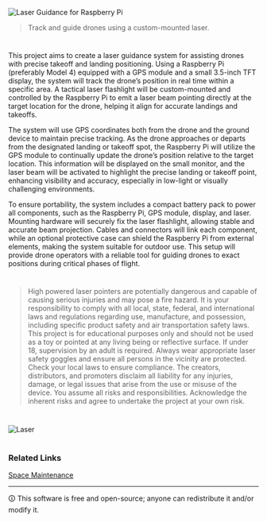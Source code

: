 ![Laser Guidance for Raspberry Pi](https://github.com/sourceduty/Space_Station_Guide/assets/123030236/adf23f8f-ba2b-42a3-a3db-ff15910317eb)

> Track and guide drones using a custom-mounted laser.

#

This project aims to create a laser guidance system for assisting drones with precise takeoff and landing positioning. Using a Raspberry Pi (preferably Model 4) equipped with a GPS module and a small 3.5-inch TFT display, the system will track the drone’s position in real time within a specific area. A tactical laser flashlight will be custom-mounted and controlled by the Raspberry Pi to emit a laser beam pointing directly at the target location for the drone, helping it align for accurate landings and takeoffs.

The system will use GPS coordinates both from the drone and the ground device to maintain precise tracking. As the drone approaches or departs from the designated landing or takeoff spot, the Raspberry Pi will utilize the GPS module to continually update the drone’s position relative to the target location. This information will be displayed on the small monitor, and the laser beam will be activated to highlight the precise landing or takeoff point, enhancing visibility and accuracy, especially in low-light or visually challenging environments.

To ensure portability, the system includes a compact battery pack to power all components, such as the Raspberry Pi, GPS module, display, and laser. Mounting hardware will securely fix the laser flashlight, allowing stable and accurate beam projection. Cables and connectors will link each component, while an optional protective case can shield the Raspberry Pi from external elements, making the system suitable for outdoor use. This setup will provide drone operators with a reliable tool for guiding drones to exact positions during critical phases of flight.

#

> High powered laser pointers are potentially dangerous and capable of causing serious injuries and may pose a fire hazard. It is your responsibility to comply with all local, state, federal, and international laws and regulations regarding use, manufacture, and possession, including specific product safety and air transportation safety laws. This project is for educational purposes only and should not be used as a toy or pointed at any living being or reflective surface. If under 18, supervision by an adult is required. Always wear appropriate laser safety goggles and ensure all persons in the vicinity are protected. Check your local laws to ensure compliance. The creators, distributors, and promoters disclaim all liability for any injuries, damage, or legal issues that arise from the use or misuse of the device. You assume all risks and responsibilities. Acknowledge the inherent risks and agree to undertake the project at your own risk.

#
![Laser](https://github.com/user-attachments/assets/b81cf110-7f90-46cb-9baa-1a2bd0e85652)

#
### Related Links

[Space Maintenance](https://github.com/sourceduty/Space_Maintenance)

***
🛈 This software is free and open-source; anyone can redistribute it and/or modify it.
